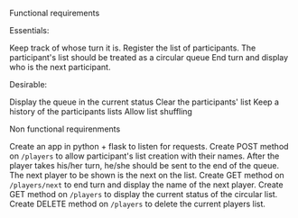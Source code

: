 Functional requirements

Essentials:

Keep track of whose turn it is.
Register the list of participants.
The participant's list should be treated as a circular queue
End turn and display who is the next participant.

Desirable:

Display the queue in the current status
Clear the participants' list
Keep a history of the participants lists
Allow list shuffling

Non functional requirenments

Create an app in python + flask to listen for requests. 
Create POST method on `/players` to allow participant's list creation with their names.
After the player takes his/her turn, he/she should be sent to the end of the queue. The next player to be shown is the next on the list.
Create GET method on `/players/next` to end turn and display the name of the next player.
Create GET method on `/players` to display the current status of the circular list.
Create DELETE method on `/players` to delete the current players list.







